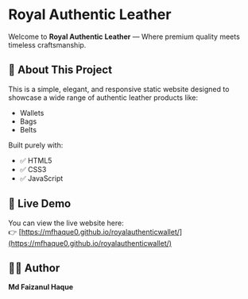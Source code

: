 # Royal Authentic Leather

Welcome to **Royal Authentic Leather** — Where premium quality meets timeless craftsmanship.

## 🌟 About This Project

This is a simple, elegant, and responsive static website designed to showcase a wide range of authentic leather products like:

- Wallets
- Bags
- Belts

Built purely with:

- ✅ HTML5
- ✅ CSS3
- ✅ JavaScript

## 🚀 Live Demo

You can view the live website here:  
👉 [https://mfhaque0.github.io/royalauthenticwallet/](https://mfhaque0.github.io/royalauthenticwallet/)

## 👨‍💻 Author

**Md Faizanul Haque**  